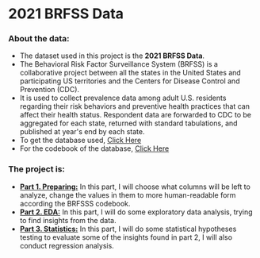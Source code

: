 # 2021 BRFSS Data


### About the data:
- The dataset used in this project is the __2021 BRFSS Data__.
- The Behavioral Risk Factor Surveillance System (BRFSS) is a collaborative project between all the states in the United States and participating US territories and the Centers for Disease Control and Prevention (CDC).
- It is used to collect prevalence data among adult U.S. residents regarding their risk behaviors and preventive health practices that can affect their health status. Respondent data are forwarded to CDC to be aggregated for each state, returned with standard tabulations, and published at year's end by each state.
- To get the database used, [Click Here](https://www.cdc.gov/brfss/annual_data/annual_2021.html)
- For the codebook of the database, [Click Here](https://www.cdc.gov/brfss/annual_data/2021/pdf/codebook21_llcp-v2-508.pdf)

### The project is:
- __[Part 1. Preparing:](https://github.com/Fawzy-Almatary/Portfolio-Projects/blob/main/BRFSS-Survey-2021-Analysis/1_Preparation.ipynb)__ In this part, I will choose what columns will be left to analyze, change the values in them to more human-readable form according the BRFSSS codebook.
- __[Part 2. EDA:](https://github.com/Fawzy-Almatary/Portfolio-Projects/blob/main/BRFSS-Survey-2021-Analysis/2_EDA.ipynb)__ In this part, I will do some exploratory data analysis, trying to find insights from the data.
- __[Part 3. Statistics:](https://github.com/Fawzy-Almatary/Portfolio-Projects/blob/main/BRFSS-Survey-2021-Analysis/3_Statistics.ipynb)__ In this part, I will do some statistical hypotheses testing to evaluate some of the insights found in part 2, I will also conduct regression analysis.
